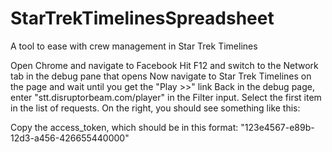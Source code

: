 # StarTrekTimelinesSpreadsheet
A tool to ease with crew management in Star Trek Timelines

Open Chrome and navigate to Facebook
Hit F12 and switch to the Network tab in the debug pane that opens
Now navigate to Star Trek Timelines on the page and wait until you get the "Play >>" link
Back in the debug page, enter "stt.disruptorbeam.com/player" in the Filter input. Select the first item in the list of requests.
On the right, you should see something like this:

Copy the access_token, which should be in this format: "123e4567-e89b-12d3-a456-426655440000"
